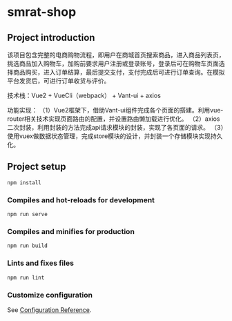 # smrat-shop

## Project introduction
该项目包含完整的电商购物流程，即用户在商城首页搜索商品，进入商品列表页，挑选商品加入购物车，加购前要求用户注册或登录账号，登录后可在购物车页面选择商品购买，进入订单结算，最后提交支付，支付完成后可进行订单查询。在模拟平台发货后，可进行订单收货与评价。

技术栈：Vue2 + VueCli（webpack） + Vant-ui + axios

功能实现：
（1）Vue2框架下，借助Vant-ui组件完成各个页面的搭建。利用vue-router相关技术实现页面路由的配置，并设置路由懒加载进行优化。
（2）axios二次封装，利用封装的方法完成api请求模块的封装，实现了各页面的请求。
（3）使用vuex做数据状态管理，完成store模块的设计，并封装一个存储模块实现持久化。

## Project setup
```
npm install
```

### Compiles and hot-reloads for development
```
npm run serve
```

### Compiles and minifies for production
```
npm run build
```

### Lints and fixes files
```
npm run lint
```

### Customize configuration
See [Configuration Reference](https://cli.vuejs.org/config/).
